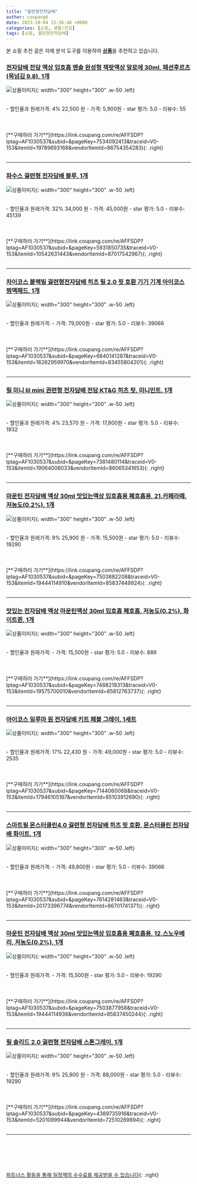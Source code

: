 ```yaml
---
title: "궐련형전자담배"
author: coupang6
date: 2023-10-04 15:36:48 +0800
categories: [쇼핑, 생활/건강]
tags: [쇼핑, 궐련형전자담배]
---
```


본 쇼핑 추천 글은 자체 분석 도구를 이용하여 [**상품**](https://link.coupang.com/a/bao1ui)을 추천하고 있습니다.

### [전자담배 전담 액상 입호흡 멘솔 완성형 잭팟액상 알로에 30ml, 패션후르츠(목넘김 9.8), 1개](https://link.coupang.com/re/AFFSDP?lptag=AF1030537&subid=&pageKey=7534092413&traceid=V0-153&itemId=19789693168&vendorItemId=86754354283)

![상품이미지](https://img1a.coupangcdn.com/image/coupang/list/adultProduct_plp.png){: width="300" height="300" .w-50 .left}


<br>
- 할인율과 원래가격: 4%  22,500   원
- 가격: 5,900원
- star 평가: 5.0
- 리뷰수: 55
<br>
<br>
<br>
<br>
[**구매하러 가기**](https://link.coupang.com/re/AFFSDP?lptag=AF1030537&subid=&pageKey=7534092413&traceid=V0-153&itemId=19789693168&vendorItemId=86754354283){: .right}
<br>
<br>

---

### [파수스 궐련형 전자담배 블루, 1개](https://link.coupang.com/re/AFFSDP?lptag=AF1030537&subid=&pageKey=5931850735&traceid=V0-153&itemId=10542631443&vendorItemId=87017542967)

![상품이미지](https://img1a.coupangcdn.com/image/coupang/list/adultProduct_plp.png){: width="300" height="300" .w-50 .left}


<br>
- 할인율과 원래가격: 32%  34,000   원
- 가격: 45,000원
- star 평가: 5.0
- 리뷰수: 45139
<br>
<br>
<br>
<br>
[**구매하러 가기**](https://link.coupang.com/re/AFFSDP?lptag=AF1030537&subid=&pageKey=5931850735&traceid=V0-153&itemId=10542631443&vendorItemId=87017542967){: .right}
<br>
<br>

---

### [차이코스 블랙빌 궐련형전자담배 히츠 릴 2.0 핏 호환 기기 기계 아이코스 찜액패드, 1개](https://link.coupang.com/re/AFFSDP?lptag=AF1030537&subid=&pageKey=6840141287&traceid=V0-153&itemId=16262959970&vendorItemId=83455804201)

![상품이미지](https://img1a.coupangcdn.com/image/coupang/list/adultProduct_plp.png){: width="300" height="300" .w-50 .left}


<br>
- 할인율과 원래가격: 
- 가격: 79,000원
- star 평가: 5.0
- 리뷰수: 39066
<br>
<br>
<br>
<br>
[**구매하러 가기**](https://link.coupang.com/re/AFFSDP?lptag=AF1030537&subid=&pageKey=6840141287&traceid=V0-153&itemId=16262959970&vendorItemId=83455804201){: .right}
<br>
<br>

---

### [릴 미니 lil mini 권련형 전자담배 전담 KT&G 히츠 핏, 미니민트, 1개](https://link.coupang.com/re/AFFSDP?lptag=AF1030537&subid=&pageKey=7381480114&traceid=V0-153&itemId=19064008033&vendorItemId=86065341653)

![상품이미지](https://img1a.coupangcdn.com/image/coupang/list/adultProduct_plp.png){: width="300" height="300" .w-50 .left}


<br>
- 할인율과 원래가격: 4%  23,570   원
- 가격: 17,800원
- star 평가: 5.0
- 리뷰수: 1932
<br>
<br>
<br>
<br>
[**구매하러 가기**](https://link.coupang.com/re/AFFSDP?lptag=AF1030537&subid=&pageKey=7381480114&traceid=V0-153&itemId=19064008033&vendorItemId=86065341653){: .right}
<br>
<br>

---

### [마운틴 전자담배 액상 30ml 맛있는액상 입호흡용 폐호흡용, 21.카페라떼, 저농도(0.2%), 1개](https://link.coupang.com/re/AFFSDP?lptag=AF1030537&subid=&pageKey=7503882208&traceid=V0-153&itemId=19444114910&vendorItemId=85837449924)

![상품이미지](https://img1a.coupangcdn.com/image/coupang/list/adultProduct_plp.png){: width="300" height="300" .w-50 .left}


<br>
- 할인율과 원래가격: 9%  25,900   원
- 가격: 15,500원
- star 평가: 5.0
- 리뷰수: 19290
<br>
<br>
<br>
<br>
[**구매하러 가기**](https://link.coupang.com/re/AFFSDP?lptag=AF1030537&subid=&pageKey=7503882208&traceid=V0-153&itemId=19444114910&vendorItemId=85837449924){: .right}
<br>
<br>

---

### [맛있는 전자담배 액상 마운틴액상 30ml 입호흡 폐호흡, 저농도(0.2%), 화이트퀸, 1개](https://link.coupang.com/re/AFFSDP?lptag=AF1030537&subid=&pageKey=7488219313&traceid=V0-153&itemId=19575700010&vendorItemId=85812763737)

![상품이미지](https://img1a.coupangcdn.com/image/coupang/list/adultProduct_plp.png){: width="300" height="300" .w-50 .left}


<br>
- 할인율과 원래가격: 
- 가격: 15,500원
- star 평가: 5.0
- 리뷰수: 889
<br>
<br>
<br>
<br>
[**구매하러 가기**](https://link.coupang.com/re/AFFSDP?lptag=AF1030537&subid=&pageKey=7488219313&traceid=V0-153&itemId=19575700010&vendorItemId=85812763737){: .right}
<br>
<br>

---

### [아이코스 일루마 원 전자담배 키트 페블 그레이, 1세트](https://link.coupang.com/re/AFFSDP?lptag=AF1030537&subid=&pageKey=7144060068&traceid=V0-153&itemId=17946105167&vendorItemId=85103912690)

![상품이미지](https://img1a.coupangcdn.com/image/coupang/list/adultProduct_plp.png){: width="300" height="300" .w-50 .left}


<br>
- 할인율과 원래가격: 17%  22,430   원
- 가격: 49,000원
- star 평가: 5.0
- 리뷰수: 2535
<br>
<br>
<br>
<br>
[**구매하러 가기**](https://link.coupang.com/re/AFFSDP?lptag=AF1030537&subid=&pageKey=7144060068&traceid=V0-153&itemId=17946105167&vendorItemId=85103912690){: .right}
<br>
<br>

---

### [스마트필 몬스터클린4.0 궐련형 전자담배 히츠 핏 호환, 몬스터클린 전자담배 화이트, 1개](https://link.coupang.com/re/AFFSDP?lptag=AF1030537&subid=&pageKey=7614281463&traceid=V0-153&itemId=20173396774&vendorItemId=86701741371)

![상품이미지](https://img1a.coupangcdn.com/image/coupang/list/adultProduct_plp.png){: width="300" height="300" .w-50 .left}


<br>
- 할인율과 원래가격: 
- 가격: 49,800원
- star 평가: 5.0
- 리뷰수: 39066
<br>
<br>
<br>
<br>
[**구매하러 가기**](https://link.coupang.com/re/AFFSDP?lptag=AF1030537&subid=&pageKey=7614281463&traceid=V0-153&itemId=20173396774&vendorItemId=86701741371){: .right}
<br>
<br>

---

### [마운틴 전자담배 액상 30ml 맛있는액상 입호흡용 폐호흡용, 12.스노우베리, 저농도(0.2%), 1개](https://link.coupang.com/re/AFFSDP?lptag=AF1030537&subid=&pageKey=7503877958&traceid=V0-153&itemId=19444114936&vendorItemId=85837450244)

![상품이미지](https://img1a.coupangcdn.com/image/coupang/list/adultProduct_plp.png){: width="300" height="300" .w-50 .left}


<br>
- 할인율과 원래가격: 
- 가격: 15,500원
- star 평가: 5.0
- 리뷰수: 19290
<br>
<br>
<br>
<br>
[**구매하러 가기**](https://link.coupang.com/re/AFFSDP?lptag=AF1030537&subid=&pageKey=7503877958&traceid=V0-153&itemId=19444114936&vendorItemId=85837450244){: .right}
<br>
<br>

---

### [릴 솔리드 2.0 궐련형 전자담배 스톤그레이, 1개](https://link.coupang.com/re/AFFSDP?lptag=AF1030537&subid=&pageKey=4389735916&traceid=V0-153&itemId=5201099944&vendorItemId=72510269894)

![상품이미지](https://img1a.coupangcdn.com/image/coupang/list/adultProduct_plp.png){: width="300" height="300" .w-50 .left}


<br>
- 할인율과 원래가격: 9%  25,900   원
- 가격: 88,000원
- star 평가: 5.0
- 리뷰수: 19290
<br>
<br>
<br>
<br>
[**구매하러 가기**](https://link.coupang.com/re/AFFSDP?lptag=AF1030537&subid=&pageKey=4389735916&traceid=V0-153&itemId=5201099944&vendorItemId=72510269894){: .right}
<br>
<br>

---
<br><br><br><br><br> [파트너스 활동을 통해 일정액의 수수료를 제공받을 수 있습니다](https://link.coupang.com/a/bao1ui){: .right}